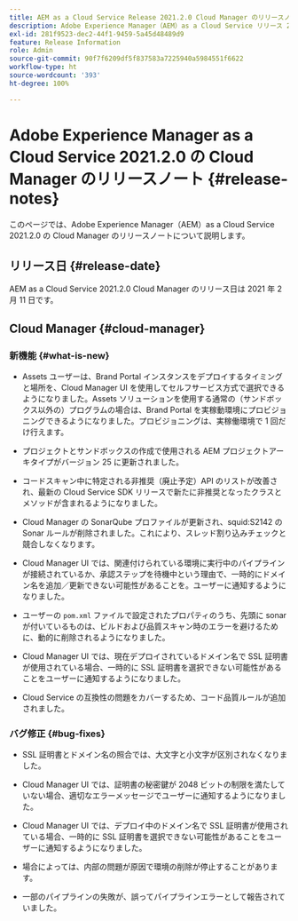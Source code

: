 ```yaml
---
title: AEM as a Cloud Service Release 2021.2.0 Cloud Manager のリリースノート
description: Adobe Experience Manager（AEM）as a Cloud Service リリース 2021.2.0 の Cloud Manager のリリースノート
exl-id: 281f9523-dec2-44f1-9459-5a45d48489d9
feature: Release Information
role: Admin
source-git-commit: 90f7f6209df5f837583a7225940a5984551f6622
workflow-type: ht
source-wordcount: '393'
ht-degree: 100%

---
```


# Adobe Experience Manager as a Cloud Service 2021.2.0 の Cloud Manager のリリースノート {#release-notes}

このページでは、Adobe Experience Manager（AEM）as a Cloud Service 2021.2.0 の Cloud Manager のリリースノートについて説明します。

## リリース日 {#release-date}

AEM as a Cloud Service 2021.2.0 Cloud Manager のリリース日は 2021 年 2 月 11 日です。

## Cloud Manager {#cloud-manager}

### 新機能 {#what-is-new}

* Assets ユーザーは、Brand Portal インスタンスをデプロイするタイミングと場所を、Cloud Manager UI を使用してセルフサービス方式で選択できるようになりました。Assets ソリューションを使用する通常の（サンドボックス以外の）プログラムの場合は、Brand Portal を実稼動環境にプロビジョニングできるようになりました。プロビジョニングは、実稼働環境で 1 回だけ行えます。

* プロジェクトとサンドボックスの作成で使用される AEM プロジェクトアーキタイプがバージョン 25 に更新されました。

* コードスキャン中に特定される非推奨（廃止予定）API のリストが改善され、最新の Cloud Service SDK リリースで新たに非推奨となったクラスとメソッドが含まれるようになりました。

* Cloud Manager の SonarQube プロファイルが更新され、squid:S2142 の Sonar ルールが削除されました。これにより、スレッド割り込みチェックと競合しなくなります。

* Cloud Manager UI では、関連付けられている環境に実行中のパイプラインが接続されているか、承認ステップを待機中という理由で、一時的にドメイン名を追加／更新できない可能性があることを。ユーザーに通知するようになりました。

* ユーザーの `pom.xml` ファイルで設定されたプロパティのうち、先頭に sonar が付いているものは、ビルドおよび品質スキャン時のエラーを避けるために、動的に削除されるようになりました。

* Cloud Manager UI では、現在デプロイされているドメイン名で SSL 証明書が使用されている場合、一時的に SSL 証明書を選択できない可能性があることをユーザーに通知するようになりました。

* Cloud Service の互換性の問題をカバーするため、コード品質ルールが追加されました。

### バグ修正  {#bug-fixes}

* SSL 証明書とドメイン名の照合では、大文字と小文字が区別されなくなりました。

* Cloud Manager UI では、証明書の秘密鍵が 2048 ビットの制限を満たしていない場合、適切なエラーメッセージでユーザーに通知するようになりました。

* Cloud Manager UI では、デプロイ中のドメイン名で SSL 証明書が使用されている場合、一時的に SSL 証明書を選択できない可能性があることをユーザーに通知するようになりました。

* 場合によっては、内部の問題が原因で環境の削除が停止することがあります。

* 一部のパイプラインの失敗が、誤ってパイプラインエラーとして報告されていました。
